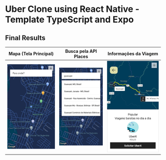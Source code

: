 # Uber Clone using React Native - Template TypeScript and Expo

## Final Results

Mapa (Tela Principal)            |  Busca pela API Places | Informações da Viagem
:-------------------------:|:-------------------------:|:-------------------------:
<img src="https://github.com/leoreisdias/uberClone-ts/blob/master/assets/Screenshot_1.jpeg" alt="Screenshot Map" width="300px" />  | <img src="https://github.com/leoreisdias/uberClone-ts/blob/master/assets/Screenshot_2.jpeg" alt="Screenshot Search" width="300px"/> |<img src="https://github.com/leoreisdias/uberClone-ts/blob/master/assets/Screenshot_3.jpeg" alt="Screenshot Detail" width="300px" />
                                                                                     
